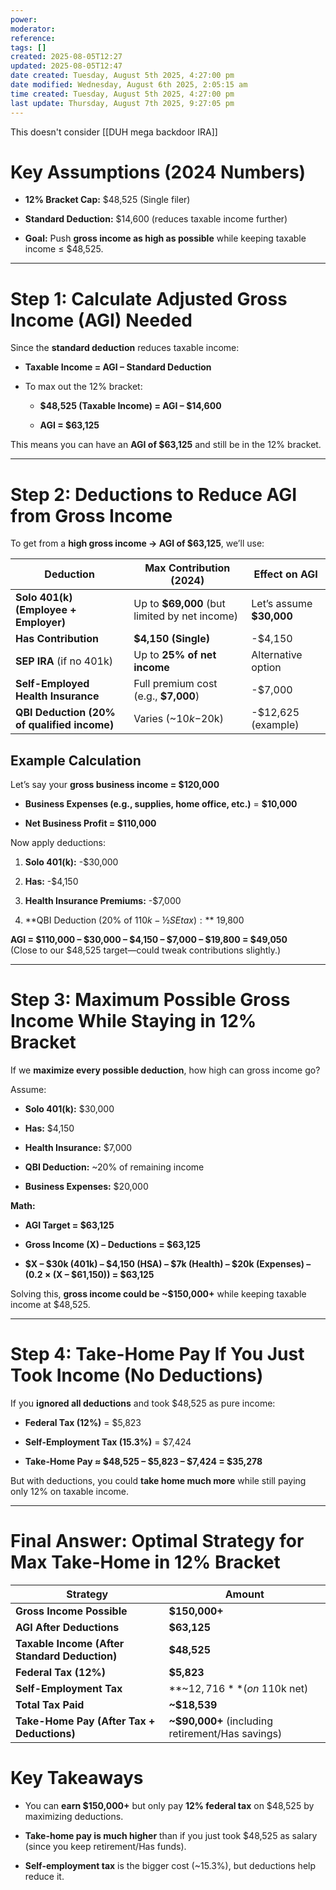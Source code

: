 ```yaml
---
power: 
moderator:
reference:
tags: []
created: 2025-08-05T12:27
updated: 2025-08-05T12:47
date created: Tuesday, August 5th 2025, 4:27:00 pm
date modified: Wednesday, August 6th 2025, 2:05:15 am
time created: Tuesday, August 5th 2025, 4:27:00 pm
last update: Thursday, August 7th 2025, 9:27:05 pm
---
```

This doesn't consider [[DUH mega backdoor IRA]]
# **Key Assumptions (2024 Numbers)**

- **12% Bracket Cap:** $48,525 (Single filer)
    
- **Standard Deduction:** $14,600 (reduces taxable income further)
    
- **Goal:** Push **gross income as high as possible** while keeping taxable income ≤ $48,525.
    

---

# **Step 1: Calculate Adjusted Gross Income (AGI) Needed**

Since the **standard deduction** reduces taxable income:

- **Taxable Income = AGI – Standard Deduction**
    
- To max out the 12% bracket:
    
    - **$48,525 (Taxable Income) = AGI – $14,600**
        
    - **AGI = $63,125**
        

This means you can have an **AGI of $63,125** and still be in the 12% bracket.

---

# **Step 2: Deductions to Reduce AGI from Gross Income**

To get from a **high gross income → AGI of $63,125**, we’ll use:

|**Deduction**|**Max Contribution (2024)**|**Effect on AGI**|
|---|---|---|
|**Solo 401(k) (Employee + Employer)**|Up to **$69,000** (but limited by net income)|Let’s assume **$30,000**|
|**Has Contribution**|**$4,150 (Single)**|-$4,150|
|**SEP IRA** (if no 401k)|Up to **25% of net income**|Alternative option|
|**Self-Employed Health Insurance**|Full premium cost (e.g., **$7,000**)|-$7,000|
|**QBI Deduction (20% of qualified income)**|Varies (~$10k-$20k)|-$12,625 (example)|

## **Example Calculation**

Let’s say your **gross business income = $120,000**

- **Business Expenses (e.g., supplies, home office, etc.)** = **$10,000**
    
- **Net Business Profit = $110,000**
    

Now apply deductions:

1. **Solo 401(k):** -$30,000
    
2. **Has:** -$4,150
    
3. **Health Insurance Premiums:** -$7,000
    
4. **QBI Deduction (20% of $110k - ½ SE tax):** ~$19,800
    

**AGI = $110,000 – $30,000 – $4,150 – $7,000 – $19,800 = $49,050**  
(Close to our $48,525 target—could tweak contributions slightly.)

---

# **Step 3: Maximum Possible Gross Income While Staying in 12% Bracket**

If we **maximize every possible deduction**, how high can gross income go?

Assume:

- **Solo 401(k):** $30,000
    
- **Has:** $4,150
    
- **Health Insurance:** $7,000
    
- **QBI Deduction:** ~20% of remaining income
    
- **Business Expenses:** $20,000
    

**Math:**

- **AGI Target = $63,125**
    
- **Gross Income (X) – Deductions = $63,125**
    
- **$X – $30k (401k) – $4,150 (HSA) – $7k (Health) – $20k (Expenses) – (0.2 × (X – $61,150)) = $63,125**
    

Solving this, **gross income could be ~$150,000+** while keeping taxable income at $48,525.

---

# **Step 4: Take-Home Pay If You Just Took Income (No Deductions)**

If you **ignored all deductions** and took $48,525 as pure income:

- **Federal Tax (12%)** = $5,823
    
- **Self-Employment Tax (15.3%)** = $7,424
    
- **Take-Home Pay ≈ $48,525 – $5,823 – $7,424 = $35,278**
    

But with deductions, you could **take home much more** while still paying only 12% on taxable income.

---

# **Final Answer: Optimal Strategy for Max Take-Home in 12% Bracket**

|**Strategy**|**Amount**|
|---|---|
|**Gross Income Possible**|**$150,000+**|
|**AGI After Deductions**|**$63,125**|
|**Taxable Income (After Standard Deduction)**|**$48,525**|
|**Federal Tax (12%)**|**$5,823**|
|**Self-Employment Tax**|**~$12,716** (on ~$110k net)|
|**Total Tax Paid**|**~$18,539**|
|**Take-Home Pay (After Tax + Deductions)**|**~$90,000+** (including retirement/Has savings)|

# **Key Takeaways**

- You can **earn $150,000+** but only pay **12% federal tax** on $48,525 by maximizing deductions.
    
- **Take-home pay is much higher** than if you just took $48,525 as salary (since you keep retirement/Has funds).
    
- **Self-employment tax** is the bigger cost (~15.3%), but deductions help reduce it.
